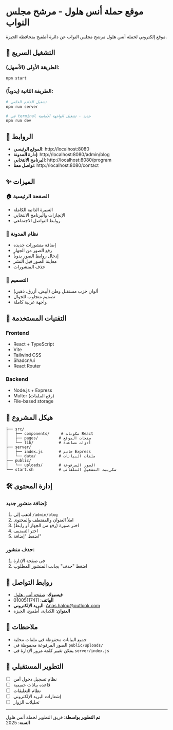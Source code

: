 # موقع حملة أنس هلول - مرشح مجلس النواب

موقع إلكتروني لحملة أنس هلول مرشح مجلس النواب عن دائرة أطفيح بمحافظة الجيزة.

## 🚀 التشغيل السريع

### الطريقة الأولى (الأسهل):
```bash
npm start
```

### الطريقة الثانية (يدوياً):
```bash
# تشغيل الخادم الخلفي
npm run server

# في terminal جديد - تشغيل الواجهة الأمامية
npm run dev
```

## 📱 الروابط

- **الموقع الرئيسي**: http://localhost:8080
- **إدارة المدونة**: http://localhost:8080/admin/blog
- **البرنامج الانتخابي**: http://localhost:8080/program
- **تواصل معنا**: http://localhost:8080/contact

## ✨ الميزات

### 🏠 الصفحة الرئيسية
- السيرة الذاتية الكاملة
- الإنجازات والبرنامج الانتخابي
- روابط التواصل الاجتماعي

### 📰 نظام المدونة
- إضافة منشورات جديدة
- رفع الصور من الجهاز
- إدخال روابط الصور يدوياً
- معاينة الصور قبل النشر
- حذف المنشورات

### 🎨 التصميم
- ألوان حزب مستقبل وطن (أبيض، أزرق، ذهبي)
- تصميم متجاوب للجوال
- واجهة عربية كاملة

## 🔧 التقنيات المستخدمة

### Frontend
- React + TypeScript
- Vite
- Tailwind CSS
- Shadcn/ui
- React Router

### Backend
- Node.js + Express
- Multer (رفع الملفات)
- File-based storage

## 📁 هيكل المشروع

```
├── src/
│   ├── components/     # مكونات React
│   ├── pages/         # صفحات الموقع
│   └── lib/           # أدوات مساعدة
├── server/
│   ├── index.js       # خادم Express
│   └── data/          # ملفات البيانات
├── public/
│   └── uploads/       # الصور المرفوعة
└── start.sh           # سكريبت التشغيل التلقائي
```

## 🛠️ إدارة المحتوى

### إضافة منشور جديد:
1. اذهب إلى `/admin/blog`
2. املأ العنوان والمقتطف والمحتوى
3. اختر صورة (رفع من الجهاز أو رابط)
4. اختر التصنيف
5. اضغط "إضافة"

### حذف منشور:
1. في صفحة الإدارة
2. اضغط "حذف" بجانب المنشور المطلوب

## 🔗 روابط التواصل

- **فيسبوك**: [صفحة أنس هلول](https://www.facebook.com/profile.php?id=61574024900042&sk=reviews)
- **الهاتف**: 01005117411
- **البريد الإلكتروني**: Anas.halou@outlook.com
- **العنوان**: الكداية، أطفيح، الجيزة

## 📝 ملاحظات

- جميع البيانات محفوظة في ملفات محلية
- الصور المرفوعة محفوظة في `public/uploads/`
- يمكن تغيير كلمة مرور الإدارة في `server/index.js`

## 🎯 التطوير المستقبلي

- [ ] نظام تسجيل دخول آمن
- [ ] قاعدة بيانات حقيقية
- [ ] نظام التعليقات
- [ ] إشعارات البريد الإلكتروني
- [ ] تحليلات الزوار

---

**تم التطوير بواسطة**: فريق التطوير لحملة أنس هلول  
**السنة**: 2025